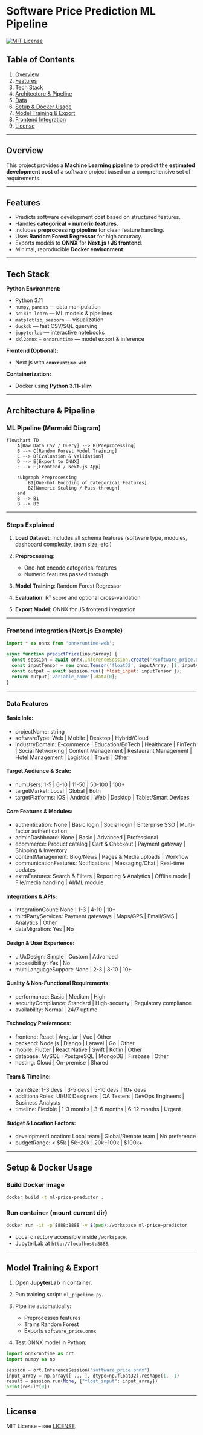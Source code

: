 # Software Price Prediction ML Pipeline

[![MIT License](https://img.shields.io/badge/license-MIT-blue.svg)](LICENSE)

## Table of Contents

1. [Overview](#overview)
2. [Features](#features)
3. [Tech Stack](#tech-stack)
4. [Architecture & Pipeline](#architecture--pipeline)
5. [Data](#data)
6. [Setup & Docker Usage](#setup--docker-usage)
7. [Model Training & Export](#model-training--export)
8. [Frontend Integration](#frontend-integration)
9. [License](#license)

---

## Overview

This project provides a **Machine Learning pipeline** to predict the **estimated development cost** of a software project based on a comprehensive set of requirements.

---

## Features

* Predicts software development cost based on structured features.
* Handles **categorical + numeric features**.
* Includes **preprocessing pipeline** for clean feature handling.
* Uses **Random Forest Regressor** for high accuracy.
* Exports models to **ONNX** for **Next.js / JS frontend**.
* Minimal, reproducible **Docker environment**.

---

## Tech Stack

**Python Environment:**

* Python 3.11
* `numpy`, `pandas` — data manipulation
* `scikit-learn` — ML models & pipelines
* `matplotlib`, `seaborn` — visualization
* `duckdb` — fast CSV/SQL querying
* `jupyterlab` — interactive notebooks
* `skl2onnx` + `onnxruntime` — model export & inference

**Frontend (Optional):**

* Next.js with **`onnxruntime-web`**

**Containerization:**

* Docker using **Python 3.11-slim**

---

## Architecture & Pipeline

### ML Pipeline (Mermaid Diagram)

```mermaid
flowchart TD
    A[Raw Data CSV / Query] --> B[Preprocessing]
    B --> C[Random Forest Model Training]
    C --> D[Evaluation & Validation]
    D --> E[Export to ONNX]
    E --> F[Frontend / Next.js App]
    
    subgraph Preprocessing
        B1[One-hot Encoding of Categorical Features]
        B2[Numeric Scaling / Pass-through]
    end
    B --> B1
    B --> B2
```

---

### Steps Explained

1. **Load Dataset**: Includes all schema features (software type, modules, dashboard complexity, team size, etc.)
2. **Preprocessing**:

   * One-hot encode categorical features
   * Numeric features passed through
3. **Model Training**: Random Forest Regressor
4. **Evaluation**: R² score and optional cross-validation
5. **Export Model**: ONNX for JS frontend integration

---

### Frontend Integration (Next.js Example)

```javascript
import * as onnx from 'onnxruntime-web';

async function predictPrice(inputArray) {
  const session = await onnx.InferenceSession.create('/software_price.onnx');
  const inputTensor = new onnx.Tensor('float32', inputArray, [1, inputArray.length]);
  const output = await session.run({ float_input: inputTensor });
  return output['variable_name'].data[0];
}
```

---

### Data Features

#### Basic Info:
  - projectName: string
  - softwareType: Web | Mobile | Desktop | Hybrid/Cloud
  - industryDomain: 
      E-commerce | Education/EdTech | Healthcare | FinTech | Social Networking 
      | Content Management | Restaurant Management | Hotel Management 
      | Logistics | Travel | Other

#### Target Audience & Scale:
  - numUsers: 1-5 | 6-10 | 11-50 | 50-100 | 100+
  - targetMarket: Local | Global | Both
  - targetPlatforms: iOS | Android | Web | Desktop | Tablet/Smart Devices

#### Core Features & Modules:
  - authentication: None | Basic login | Social login | Enterprise SSO | Multi-factor authentication
  - adminDashboard: None | Basic | Advanced | Professional
  - ecommerce: Product catalog | Cart & Checkout | Payment gateway | Shipping & Inventory
  - contentManagement: Blog/News | Pages & Media uploads | Workflow
  - communicationFeatures: Notifications | Messaging/Chat | Real-time updates
  - extraFeatures: Search & Filters | Reporting & Analytics | Offline mode | File/media handling | AI/ML module

#### Integrations & APIs:
  - integrationCount: None | 1-3 | 4-10 | 10+
  - thirdPartyServices: Payment gateways | Maps/GPS | Email/SMS | Analytics | Other
  - dataMigration: Yes | No

#### Design & User Experience:
  - uiUxDesign: Simple | Custom | Advanced
  - accessibility: Yes | No
  - multiLanguageSupport: None | 2-3 | 3-10 | 10+

#### Quality & Non-Functional Requirements:
  - performance: Basic | Medium | High
  - securityCompliance: Standard | High-security | Regulatory compliance
  - availability: Normal | 24/7 uptime

#### Technology Preferences:
  - frontend: React | Angular | Vue | Other
  - backend: Node.js | Django | Laravel | Go | Other
  - mobile: Flutter | React Native | Swift | Kotlin | Other
  - database: MySQL | PostgreSQL | MongoDB | Firebase | Other
  - hosting: Cloud | On-premise | Shared

#### Team & Timeline:
  - teamSize: 1-3 devs | 3-5 devs | 5-10 devs | 10+ devs
  - additionalRoles: UI/UX Designers | QA Testers | DevOps Engineers | Business Analysts
  - timeline: Flexible | 1-3 months | 3-6 months | 6-12 months | Urgent

#### Budget & Location Factors:
  - developmentLocation: Local team | Global/Remote team | No preference
  - budgetRange: < $5k | $5k-$20k | $20k-$100k | $100k+

---

## Setup & Docker Usage

### Build Docker image

```bash
docker build -t ml-price-predictor .
```

### Run container (mount current dir)

```bash
docker run -it -p 8888:8888 -v $(pwd):/workspace ml-price-predictor
```

* Local directory accessible inside `/workspace`.
* JupyterLab at `http://localhost:8888`.

---

## Model Training & Export

1. Open **JupyterLab** in container.
2. Run training script: `ml_pipeline.py`.
3. Pipeline automatically:

   * Preprocesses features
   * Trains Random Forest
   * Exports `software_price.onnx`
4. Test ONNX model in Python:

```python
import onnxruntime as ort
import numpy as np

session = ort.InferenceSession("software_price.onnx")
input_array = np.array([ ... ], dtype=np.float32).reshape(1, -1)
result = session.run(None, {"float_input": input_array})
print(result[0])
```

---


## License

MIT License – see [LICENSE](LICENSE).
